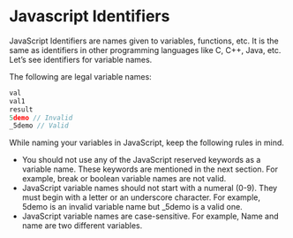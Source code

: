 # Javascript Identifiers

JavaScript Identifiers are names given to variables, functions, etc. It is the same as identifiers in other programming languages like C, C++, Java, etc. Let’s see identifiers for variable names.

The following are legal variable names:

```javascript
val
val1
result
5demo // Invalid
_5demo // Valid
```

While naming your variables in JavaScript, keep the following rules in mind.

- You should not use any of the JavaScript reserved keywords as a variable name. These keywords are mentioned in the next section. For example, break or boolean variable names are not valid.
- JavaScript variable names should not start with a numeral (0-9). They must begin with a letter or an underscore character. For example, 5demo is an invalid variable name but _5demo is a valid one.
- JavaScript variable names are case-sensitive. For example, Name and name are two different variables.

